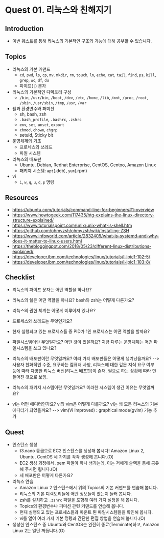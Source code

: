 # Quest 01. 리눅스와 친해지기

## Introduction
* 이번 퀘스트를 통해 리눅스의 기본적인 구조와 기능에 대해 공부할 수 있습니다.

## Topics
* 리눅스의 기본 커맨드
  * `cd`, `pwd`, `ls`, `cp`, `mv`, `mkdir`, `rm`, `touch`, `ln`, `echo`, `cat`, `tail`, `find`, `ps`, `kill`, `grep`, `wc`, `df`, `du`
  * 파이프(`|`) 문자
* 리눅스의 기본적인 디렉토리 구성
  * `/bin`, `/usr/bin`, `/boot`, `/dev`, `/etc`, `/home`, `/lib`, `/mnt`, `/proc`, `/root`, `/sbin`, `/usr/sbin`, `/tmp`, `/usr`, `/var`
* 쉘과 환경변수와 퍼미션
  * sh, bash, zsh
  * `.bash_profile`, `.bashrc`, `.zshrc`
  * `env`, `set`, `unset`, `export`
  * `chmod`, `chown`, `chgrp`
  * setuid, Sticky bit
* 운영체제의 기초
  * 프로세스와 쓰레드
  * 파일 시스템
* 리눅스의 배포판
  * Ubuntu, Debian, Redhat Enterprise, CentOS, Gentoo, Amazon Linux
  * 패키지 시스템: `apt`(.deb), `yum`(.rpm)
* vi
  * `i`, `w`, `q`, `u`, `d`, `p` 명령

## Resources
* https://ubuntu.com/tutorials/command-line-for-beginners#1-overview
* https://www.howtogeek.com/117435/htg-explains-the-linux-directory-structure-explained/
* https://www.tutorialspoint.com/unix/unix-what-is-shell.htm
* https://github.com/ohmyzsh/ohmyzsh/wiki/Installing-ZSH
* https://www.infoworld.com/article/2832405/what-is-systemd-and-why-does-it-matter-to-linux-users.html
* https://thebloggingpot.com/2018/05/23/different-linux-distributions-explained/
* https://developer.ibm.com/technologies/linux/tutorials/l-lpic1-102-5/
* https://developer.ibm.com/technologies/linux/tutorials/l-lpic1-103-8/

## Checklist
* 리눅스의 파이프 문자는 어떤 역할을 하나요?


* 리눅스의 쉘은 어떤 역할을 하나요? bash와 zsh는 어떻게 다른가요?


* 리눅스의 권한 체계는 어떻게 이루어져 있나요?


* 프로세스와 쓰레드는 무엇인가요?


* 현재 실행되고 있는 프로세스들 중 PID가 1인 프로세스는 어떤 역할을 할까요?


* 파일시스템이란 무엇일까요? 어떤 것이 있을까요? 지금 다루는 운영체제는 어떤 파일시스템을 쓰고 있나요?


* 리눅스의 배포판이란 무엇일까요? 여러 가지 배포판들은 어떻게 생겨났을까요?
--> 사용자 친화적인 수준, 요구하는 컴퓨터 사양, 리눅스에 대한 깊은 지식 요구 여부 등에 따라 다양한 리눅스 버전(리눅스 배포판)이 존재. 필요로 하는 상황에 따라 만들어진 것으로 보임.


* 리눅스의 패키지 시스템이란 무엇일까요? 이러한 시스템이 생긴 이유는 무엇일까요?


* vi는 어떤 에디터인가요? vi와 vim은 어떻게 다를까요? vi는 왜 모든 리눅스의 기본 에디터가 되었을까요?
--> vim(Vi Improved) : graphical mode(gvim) 기능 추가

## Quest
* 인스턴스 생성
  * t3.nano 등급으로 EC2 인스턴스를 생성해 봅시다! Amazon Linux 2, Ubuntu, CentOS 세 가지를 각각 생성해 봅니다.(O)
  * EC2 생성 과정에서 .pem 파일이 하나 생기는데, 이는 저에게 슬랙을 통해 공유해 주시면 됩니다.(O)
  * 세 배포판은 어떻게 다른가요?
* 리눅스 연습
  * Amazon Linux 2 인스턴스에서 위의 Topics의 기본 커맨드를 연습해 봅니다.
  * 리눅스의 기본 디렉토리들에 어떤 정보들이 있는지 둘러 봅니다.
  * zsh를 설치하고 `.zshrc` 파일을 포함해 여러 가지 설정을 해 봅니다.
  * Topics의 환경변수나 퍼미션 관련 커맨드를 연습해 봅니다.
  * 현재 실행되고 있는 프로세스들과 마운트 된 파일시스템들을 확인해 봅니다.
  * vi를 열어 여러 가지 기본 명령과 간단한 편집 방법을 연습해 봅니다.(O)
* 생성한 인스턴스 중 Ubuntu와 CentOS는 완전히 종료(Terminate)하고, Amazon Linux 2는 일단 꺼둡니다.(O)
